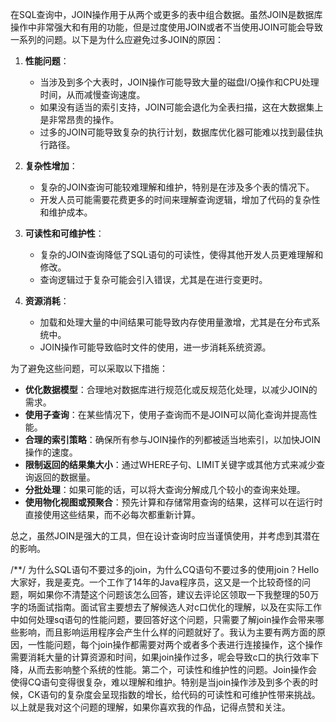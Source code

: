在SQL查询中，JOIN操作用于从两个或更多的表中组合数据。虽然JOIN是数据库操作中非常强大和有用的功能，但是过度使用JOIN或者不当使用JOIN可能会导致一系列的问题。以下是为什么应避免过多JOIN的原因：

1. **性能问题**：
   - 当涉及到多个大表时，JOIN操作可能导致大量的磁盘I/O操作和CPU处理时间，从而减慢查询速度。
   - 如果没有适当的索引支持，JOIN可能会退化为全表扫描，这在大数据集上是非常昂贵的操作。
   - 过多的JOIN可能导致复杂的执行计划，数据库优化器可能难以找到最佳执行路径。

2. **复杂性增加**：
   - 复杂的JOIN查询可能较难理解和维护，特别是在涉及多个表的情况下。
   - 开发人员可能需要花费更多的时间来理解查询逻辑，增加了代码的复杂性和维护成本。

3. **可读性和可维护性**：
   - 复杂的JOIN查询降低了SQL语句的可读性，使得其他开发人员更难理解和修改。
   - 查询逻辑过于复杂可能会引入错误，尤其是在进行变更时。

4. **资源消耗**：
   - 加载和处理大量的中间结果可能导致内存使用量激增，尤其是在分布式系统中。
   - JOIN操作可能导致临时文件的使用，进一步消耗系统资源。

为了避免这些问题，可以采取以下措施：

- **优化数据模型**：合理地对数据库进行规范化或反规范化处理，以减少JOIN的需求。
- **使用子查询**：在某些情况下，使用子查询而不是JOIN可以简化查询并提高性能。
- **合理的索引策略**：确保所有参与JOIN操作的列都被适当地索引，以加快JOIN操作的速度。
- **限制返回的结果集大小**：通过WHERE子句、LIMIT关键字或其他方式来减少查询返回的数据量。
- **分批处理**：如果可能的话，可以将大查询分解成几个较小的查询来处理。
- **使用物化视图或预聚合**：预先计算和存储常用查询的结果，这样可以在运行时直接使用这些结果，而不必每次都重新计算。

总之，虽然JOIN是强大的工具，但在设计查询时应当谨慎使用，并考虑到其潜在的影响。


/**/
为什么SQL语句不要过多的join，为什么CQ语句不要过多的使用join？Hello大家好，我是麦克。一个工作了14年的Java程序员，这又是一个比较奇怪的问题，啊如果你不清楚这个问题该怎么回答，建议去评论区领取一下我整理的50万字的场面试指南。面试官主要想去了解候选人对c口优化的理解，以及在实际工作中如何处理sq语句的性能问题，要回答好这个问题，只需要了解join操作会带来哪些影响，而且影响运用程序会产生什么样的问题就好了。我认为主要有两方面的原因，一性能问题，每个join操作都需要对两个或者多个表进行连接操作，这个操作需要消耗大量的计算资源和时间，如果join操作过多，呢会导致c口的执行效率下降，从而去影响整个系统的性能。第二个，可读性和维护性的问题。Join操作会使得CQ语句变得很复杂，难以理解和维护。特别是当join操作涉及到多个表的时候，CK语句的复杂度会呈现指数的增长，给代码的可读性和可维护性带来挑战。以上就是我对这个问题的理解，如果你喜欢我的作品，记得点赞和关注。